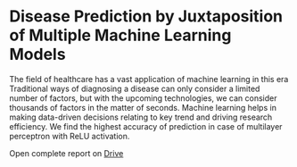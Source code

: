 # Disease Prediction by Juxtaposition of Multiple Machine Learning Models
The field of healthcare has a vast application of machine learning in this era Traditional ways of diagnosing a disease can only consider a limited number of factors, but with the upcoming technologies, we can consider thousands of factors in the matter of seconds. Machine learning helps in making data-driven decisions relating to key trend and driving research efficiency. We find the highest accuracy of prediction in case of multilayer perceptron with ReLU activation.

Open complete report on [Drive](https://drive.google.com/drive/folders/1vlzjAbCLErwC3C-rDfQW6clUXVxyDxQC?usp=sharing)
